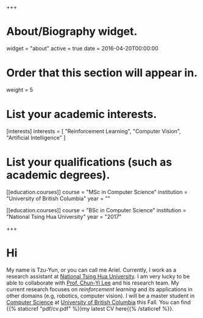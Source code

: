 +++
# About/Biography widget.
widget = "about"
active = true
date = 2016-04-20T00:00:00

# Order that this section will appear in.
weight = 5

# List your academic interests.
[interests]
  interests = [
    "Reinforcement Learning",
    "Computer Vision",
    "Artificial Intelligence"
  ]

# List your qualifications (such as academic degrees).

[[education.courses]]
  course = "MSc in Computer Science"
  institution = "University of British Columbia"
  year = ""

[[education.courses]]
  course = "BSc in Computer Science"
  institution = "National Tsing Hua University"
  year = "2017"

+++

# Hi

My name is Tzu-Yun, or you can call me Ariel. Currently, I work as a research assistant at [National Tsing Hua University](http://www.nthu.edu.tw/). I am very lucky to be able to collaborate with [Prof. Chun-Yi Lee](http://cymaxwelllee.wixsite.com/elsa) and his research team. My current research focuses on *reinforcement learning* and its applications in other domains (e.g, robotics, computer vision). I will be a master student in [Computer Science](https://www.cs.ubc.ca/) at [University of British Columbia](https://www.ubc.ca/) this Fall. You can find {{% staticref "pdf/cv.pdf" %}}my latest CV here{{% /staticref %}}.

